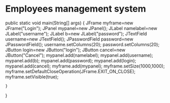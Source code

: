 # Employees management system
public static void main(String[] args) {
        JFrame myframe=new JFrame("Login");
        JPanel mypanel=new JPanel();
        JLabel namelabel=new JLabel("username");
        JLabel b=new JLabel("password");
        JTextField username=new JTextField();
        JPasswordField password=new JPasswordField();
        username.setColumns(20);
        password.setColumns(20);
        JButton login=new JButton("login");
        JButton cancel=new JButton("Cancel");
        mypanel.add(namelabel);
        mypanel.add(username);
        mypanel.add(b);
        mypanel.add(password);
        mypanel.add(login);
        mypanel.add(cancel);
        myframe.add(mypanel);
        myframe.setSize(1000,1000);
        myframe.setDefaultCloseOperation(JFrame.EXIT_ON_CLOSE);
        myframe.setVisible(true);
        
    }
    
}
